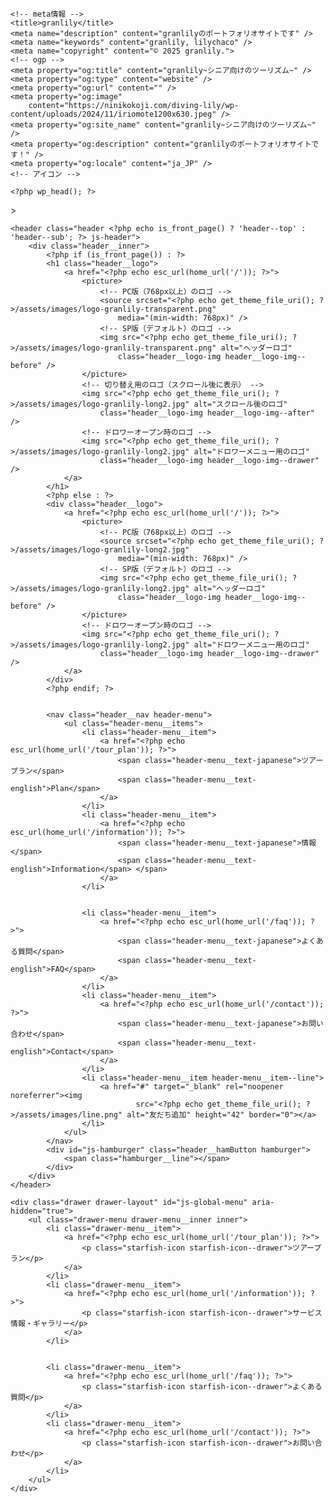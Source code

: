 <!DOCTYPE html>
<html lang="ja">

<head>
	<meta charset="UTF-8" />
	<meta name="viewport" content="width=device-width,initial-scale=1.0" />
	<meta name="format-detection" content="telephone=no" />

	<!-- meta情報 -->
	<title>granlily</title>
	<meta name="description" content="granlilyのポートフォリオサイトです" />
	<meta name="keywords" content="granlily, lilychaco" />
	<meta name="copyright" content="© 2025 granlily.">
	<!-- ogp -->
	<meta property="og:title" content="granlily~シニア向けのツーリズム~" />
	<meta property="og:type" content="website" />
	<meta property="og:url" content="" />
	<meta property="og:image"
		content="https://ninikokoji.com/diving-lily/wp-content/uploads/2024/11/iriomote1200x630.jpeg" />
	<meta property="og:site_name" content="granlily~シニア向けのツーリズム~" />
	<meta property="og:description" content="granlilyのポートフォリオサイトです！" />
	<meta property="og:locale" content="ja_JP" />
	<!-- アイコン -->

	<?php wp_head(); ?>
</head>

<body <?php body_class(); ?>>

	<header class="header <?php echo is_front_page() ? 'header--top' : 'header--sub'; ?> js-header">
		<div class="header__inner">
			<?php if (is_front_page()) : ?>
			<h1 class="header__logo">
				<a href="<?php echo esc_url(home_url('/')); ?>">
					<picture>
						<!-- PC版（768px以上）のロゴ -->
						<source srcset="<?php echo get_theme_file_uri(); ?>/assets/images/logo-granlily-transparent.png"
							media="(min-width: 768px)" />
						<!-- SP版（デフォルト）のロゴ -->
						<img src="<?php echo get_theme_file_uri(); ?>/assets/images/logo-granlily-transparent.png" alt="ヘッダーロゴ"
							class="header__logo-img header__logo-img--before" />
					</picture>
					<!-- 切り替え用のロゴ（スクロール後に表示） -->
					<img src="<?php echo get_theme_file_uri(); ?>/assets/images/logo-granlily-long2.jpg" alt="スクロール後のロゴ"
						class="header__logo-img header__logo-img--after" />
					<!-- ドロワーオープン時のロゴ -->
					<img src="<?php echo get_theme_file_uri(); ?>/assets/images/logo-granlily-long2.jpg" alt="ドロワーメニュー用のロゴ"
						class="header__logo-img header__logo-img--drawer" />
				</a>
			</h1>
			<?php else : ?>
			<div class="header__logo">
				<a href="<?php echo esc_url(home_url('/')); ?>">
					<picture>
						<!-- PC版（768px以上）のロゴ -->
						<source srcset="<?php echo get_theme_file_uri(); ?>/assets/images/logo-granlily-long2.jpg"
							media="(min-width: 768px)" />
						<!-- SP版（デフォルト）のロゴ -->
						<img src="<?php echo get_theme_file_uri(); ?>/assets/images/logo-granlily-long2.jpg" alt="ヘッダーロゴ"
							class="header__logo-img header__logo-img--before" />
					</picture>
					<!-- ドロワーオープン時のロゴ -->
					<img src="<?php echo get_theme_file_uri(); ?>/assets/images/logo-granlily-long2.jpg" alt="ドロワーメニュー用のロゴ"
						class="header__logo-img header__logo-img--drawer" />
				</a>
			</div>
			<?php endif; ?>


			<nav class="header__nav header-menu">
				<ul class="header-menu__items">
					<li class="header-menu__item">
						<a href="<?php echo esc_url(home_url('/tour_plan')); ?>">
							<span class="header-menu__text-japanese">ツアープラン</span>
							<span class="header-menu__text-english">Plan</span>
						</a>
					</li>
					<li class="header-menu__item">
						<a href="<?php echo esc_url(home_url('/information')); ?>">
							<span class="header-menu__text-japanese">情報</span>
							<span class="header-menu__text-english">Information</span> </span>
						</a>
					</li>


					<li class="header-menu__item">
						<a href="<?php echo esc_url(home_url('/faq')); ?>">
							<span class="header-menu__text-japanese">よくある質問</span>
							<span class="header-menu__text-english">FAQ</span>
						</a>
					</li>
					<li class="header-menu__item">
						<a href="<?php echo esc_url(home_url('/contact')); ?>">
							<span class="header-menu__text-japanese">お問い合わせ</span>
							<span class="header-menu__text-english">Contact</span>
						</a>
					</li>
					<li class="header-menu__item header-menu__item--line">
						<a href="#" target="_blank" rel="noopener noreferrer"><img
								src="<?php echo get_theme_file_uri(); ?>/assets/images/line.png" alt="友だち追加" height="42" border="0"></a>
					</li>
				</ul>
			</nav>
			<div id="js-hamburger" class="header__hamButton hamburger">
				<span class="hamburger__line"></span>
			</div>
		</div>
	</header>

	<div class="drawer drawer-layout" id="js-global-menu" aria-hidden="true">
		<ul class="drawer-menu drawer-menu__inner inner">
			<li class="drawer-menu__item">
				<a href="<?php echo esc_url(home_url('/tour_plan')); ?>">
					<p class="starfish-icon starfish-icon--drawer">ツアープラン</p>
				</a>
			</li>
			<li class="drawer-menu__item">
				<a href="<?php echo esc_url(home_url('/information')); ?>">
					<p class="starfish-icon starfish-icon--drawer">サービス情報・ギャラリー</p>
				</a>
			</li>


			<li class="drawer-menu__item">
				<a href="<?php echo esc_url(home_url('/faq')); ?>">
					<p class="starfish-icon starfish-icon--drawer">よくある質問</p>
				</a>
			</li>
			<li class="drawer-menu__item">
				<a href="<?php echo esc_url(home_url('/contact')); ?>">
					<p class="starfish-icon starfish-icon--drawer">お問い合わせ</p>
				</a>
			</li>
		</ul>
	</div>
